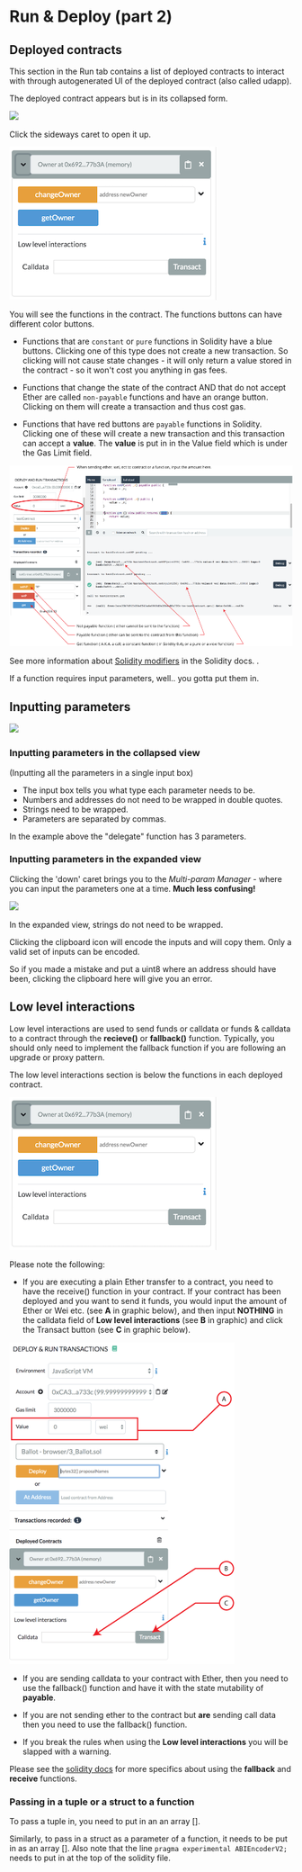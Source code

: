 Run & Deploy (part 2)
=====================

## Deployed contracts

This section in the Run tab contains a list of deployed contracts to interact with through autogenerated UI of the deployed contract (also called udapp).

The deployed contract appears but is in its collapsed form.

![](images/a-debug2-udapp1a.png)

Click the sideways caret to open it up.

![](images/a-udapp1.png)

You will see the functions in the contract.  The functions buttons can have different color buttons.

-   Functions that are `constant` or `pure` functions in Solidity have a blue buttons. Clicking one of this type does not create a new transaction. So clicking will not cause state changes - it will only return a value stored in the contract - so it won't cost you anything in gas fees.

-   Functions that change the state of the contract AND that do not accept Ether are called `non-payable` functions and have an orange button. Clicking on them will create a transaction and thus cost gas.

-   Functions that have red buttons are `payable` functions in Solidity. Clicking one of these will create a new transaction and this transaction can accept a **value**.  The **value** is put in in the Value field which is under the Gas Limit field.

![](images/a-jvm-calling-instance.png)


See more information about [Solidity
modifiers](http://solidity.readthedocs.io/en/develop/miscellaneous.html?highlight=pure#modifiers) in the Solidity docs.
.

If a function requires input parameters, well.. you gotta put them in.

## Inputting parameters

![](images/a-udapp-inputs.png)

### Inputting parameters in the collapsed view

(Inputting all the parameters in a single input box)
+ The input box tells you what type each parameter needs to be.
+ Numbers and addresses do not need to be wrapped in double quotes.  
+ Strings need to be wrapped.
+ Parameters are separated by commas.

In the example above the "delegate" function has 3 parameters.

### Inputting parameters in the expanded view
Clicking the 'down' caret brings you to the *Multi-param Manager* - where you can input the parameters one at a time. **Much less confusing!**

![](images/a-udapp-multi-param-man.png)

In the expanded view, strings do not need to be wrapped.  

Clicking the clipboard icon will encode the inputs and will copy them.  Only a valid set of inputs can be encoded.  

So if you made a mistake and put a uint8 where an address should have been, clicking the clipboard here will give you an error.

## Low level interactions

Low level interactions are used to send funds or calldata or funds & calldata to a contract through the **recieve()** or **fallback()** function.  Typically, you should only need to implement the fallback function if you are following an upgrade or proxy pattern.

The low level interactions section is below the functions in each deployed contract.

![](images/a-udapp1.png)


Please note the following:

- If you are executing a plain Ether transfer to a contract, you need to have the receive() function in your contract.  If your contract has been deployed and you want to send it funds, you would input the amount of Ether or Wei etc. (see **A** in graphic below), and then input **NOTHING** in the calldata field of **Low level interactions** (see **B** in graphic) and click the Transact button (see **C** in graphic below).

![](images/a-receive-fun.png)

- If you are sending calldata to your contract with Ether, then you need to use the fallback() function and have it with the state mutability of **payable**.  

- If you are not sending ether to the contract but **are** sending call data then you need to use the fallback() function.

- If you break the rules when using the **Low level interactions** you will be slapped with a warning.

Please see the [solidity docs](https://solidity.readthedocs.io/en/latest/contracts.html#receive-ether-function  ) for more specifics about using the **fallback** and **receive** functions. 

### Passing in a tuple or a struct to a function
To pass a tuple in, you need to put in an an array [].

Similarly, to pass in a struct as a parameter of a function, it needs to be put in as an array [].  Also note that the line
`pragma experimental ABIEncoderV2;`
needs to put in at the top of the solidity file.

